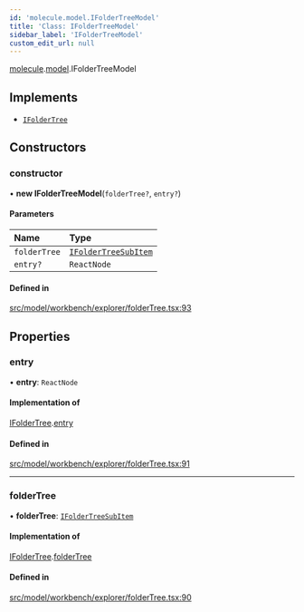 ```yaml
---
id: 'molecule.model.IFolderTreeModel'
title: 'Class: IFolderTreeModel'
sidebar_label: 'IFolderTreeModel'
custom_edit_url: null
---
```


[molecule](../namespaces/molecule).[model](../namespaces/molecule.model).IFolderTreeModel

## Implements

-   [`IFolderTree`](../interfaces/molecule.model.IFolderTree)

## Constructors

### constructor

• **new IFolderTreeModel**(`folderTree?`, `entry?`)

#### Parameters

| Name         | Type                                                                    |
| :----------- | :---------------------------------------------------------------------- |
| `folderTree` | [`IFolderTreeSubItem`](../interfaces/molecule.model.IFolderTreeSubItem) |
| `entry?`     | `ReactNode`                                                             |

#### Defined in

[src/model/workbench/explorer/folderTree.tsx:93](https://github.com/DTStack/molecule/blob/b5324fcf/src/model/workbench/explorer/folderTree.tsx#L93)

## Properties

### entry

• **entry**: `ReactNode`

#### Implementation of

[IFolderTree](../interfaces/molecule.model.IFolderTree).[entry](../interfaces/molecule.model.IFolderTree#entry)

#### Defined in

[src/model/workbench/explorer/folderTree.tsx:91](https://github.com/DTStack/molecule/blob/b5324fcf/src/model/workbench/explorer/folderTree.tsx#L91)

---

### folderTree

• **folderTree**: [`IFolderTreeSubItem`](../interfaces/molecule.model.IFolderTreeSubItem)

#### Implementation of

[IFolderTree](../interfaces/molecule.model.IFolderTree).[folderTree](../interfaces/molecule.model.IFolderTree#foldertree)

#### Defined in

[src/model/workbench/explorer/folderTree.tsx:90](https://github.com/DTStack/molecule/blob/b5324fcf/src/model/workbench/explorer/folderTree.tsx#L90)
